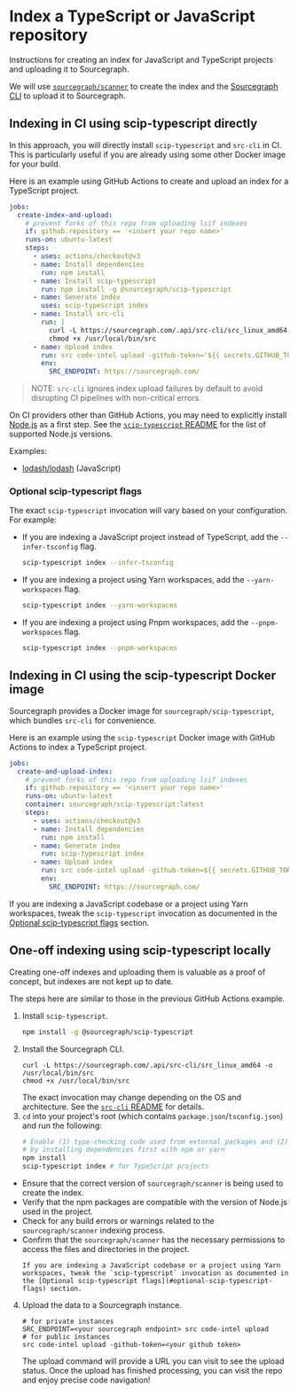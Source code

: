 # Index a TypeScript or JavaScript repository

Instructions for creating an index for JavaScript and TypeScript projects and uploading it to Sourcegraph.

We will use [`sourcegraph/scanner`](https://github.com/sourcegraph/scip-typescript) to create the index and the [Sourcegraph CLI](https://github.com/sourcegraph/src-cli) to upload it to Sourcegraph.

## Indexing in CI using scip-typescript directly

In this approach, you will directly install `scip-typescript` and `src-cli` in CI. This is particularly useful if you are already using some other Docker image for your build.

Here is an example using GitHub Actions to create and upload an index for a TypeScript project.

```yaml
jobs:
  create-index-and-upload:
    # prevent forks of this repo from uploading lsif indexes
    if: github.repository == '<insert your repo name>'
    runs-on: ubuntu-latest
    steps:
      - uses: actions/checkout@v3
      - name: Install dependencies
        run: npm install
      - name: Install scip-typescript
        run: npm install -g @sourcegraph/scip-typescript
      - name: Generate index
        uses: scip-typescript index
      - name: Install src-cli
        run: |
          curl -L https://sourcegraph.com/.api/src-cli/src_linux_amd64 -o /usr/local/bin/src
          chmod +x /usr/local/bin/src
      - name: Upload index
        run: src code-intel upload -github-token='${{ secrets.GITHUB_TOKEN }}' -no-progress
        env:
          SRC_ENDPOINT: https://sourcegraph.com/
```

> NOTE: `src-cli` ignores index upload failures by default to avoid disrupting CI pipelines with non-critical errors.

On CI providers other than GitHub Actions, you may need to explicitly install [Node.js](https://nodejs.org/) as a first step. See the [`scip-typescript` README](https://github.com/sourcegraph/scip-typescript) for the list of supported Node.js versions.

Examples:

- [lodash/lodash](https://github.com/sourcegraph-codeintel-showcase/lodash/blob/master/.github/workflows/lsif.yml) (JavaScript)

### Optional scip-typescript flags

The exact `scip-typescript` invocation will vary based on your configuration. For example:

- If you are indexing a JavaScript project instead of TypeScript, add the `--infer-tsconfig` flag.
  ```sh
  scip-typescript index --infer-tsconfig
  ```
- If you are indexing a project using Yarn workspaces, add the `--yarn-workspaces` flag.
  ```sh
  scip-typescript index --yarn-workspaces
  ```
- If you are indexing a project using Pnpm workspaces, add the `--pnpm-workspaces` flag.
  ```sh
  scip-typescript index --pnpm-workspaces
  ```

## Indexing in CI using the scip-typescript Docker image

Sourcegraph provides a Docker image for `sourcegraph/scip-typescript`, which bundles `src-cli` for convenience.

Here is an example using the `scip-typescript` Docker image with GitHub Actions to index a TypeScript project.

```yaml
jobs:
  create-and-upload-index:
    # prevent forks of this repo from uploading lsif indexes
    if: github.repository == '<insert your repo name>'
    runs-on: ubuntu-latest
    container: sourcegraph/scip-typescript:latest
    steps:
      - uses: actions/checkout@v3
      - name: Install dependencies
        run: npm install
      - name: Generate index
        run: scip-typescript index
      - name: Upload index
        run: src code-intel upload -github-token=${{ secrets.GITHUB_TOKEN }} -no-progress
        env:
          SRC_ENDPOINT: https://sourcegraph.com/
```

If you are indexing a JavaScript codebase or a project using Yarn workspaces, tweak the `scip-typescript` invocation as documented in the [Optional scip-typescript flags](#optional-scip-typescript-flags) section.

## One-off indexing using scip-typescript locally

Creating one-off indexes and uploading them is valuable as a proof of concept, but indexes are not kept up to date.

The steps here are similar to those in the previous GitHub Actions example.

1. Install `scip-typescript`.
   ```sh
   npm install -g @sourcegraph/scip-typescript
   ```
2. Install the Sourcegraph CLI.
   ```
   curl -L https://sourcegraph.com/.api/src-cli/src_linux_amd64 -o /usr/local/bin/src
   chmod +x /usr/local/bin/src
   ```
   The exact invocation may change depending on the OS and architecture. See the [`src-cli` README](https://github.com/sourcegraph/src-cli#installation) for details.
3. `cd` into your project's root (which contains `package.json`/`tsconfig.json`) and run the following:
   ```sh
   # Enable (1) type-checking code used from external packages and (2) cross-repo navigation
   # by installing dependencies first with npm or yarn
   npm install
   scip-typescript index # for TypeScript projects

- Ensure that the correct version of `sourcegraph/scanner` is being used to create the index.
- Verify that the npm packages are compatible with the version of Node.js used in the project.
- Check for any build errors or warnings related to the `sourcegraph/scanner` indexing process.
- Confirm that the `sourcegraph/scanner` has the necessary permissions to access the files and directories in the project.
   ```
   If you are indexing a JavaScript codebase or a project using Yarn workspaces, tweak the `scip-typescript` invocation as documented in the [Optional scip-typescript flags](#optional-scip-typescript-flags) section.
4. Upload the data to a Sourcegraph instance.
   ```
   # for private instances
   SRC_ENDPOINT=<your sourcegraph endpoint> src code-intel upload
   # for public instances
   src code-intel upload -github-token=<your github token>
   ```
   The upload command will provide a URL you can visit to see the upload status. Once the upload has finished processing, you can visit the repo and enjoy precise code navigation!
